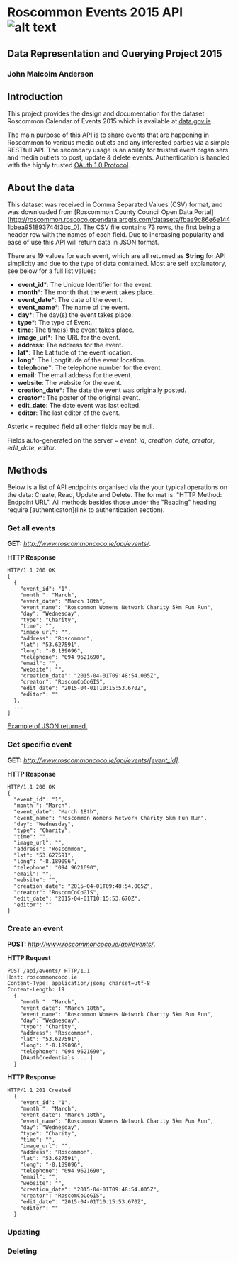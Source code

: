 # Roscommon Events 2015 API ![alt text](http://me.johnmalcolmdesign.com/RosLogo80.png "Logo Title Text 1")
## Data Representation and Querying Project 2015 
### John Malcolm Anderson 

## Introduction 
This project provides the design and documentation for the dataset Roscommon Calendar of Events 2015 which is available at [data.gov.ie](http://roscommon.roscoco.opendata.arcgis.com/datasets/fbae9c86e6e1441bbea951893744f3bc_0). 

The main purpose of this API is to share events that are happening in Roscommon to various media outlets and any interested parties via a simple RESTfull API. The secondary usage is an ability for trusted event organisers and media outlets to post, update & delete events. Authentication is handled with the highly trusted [OAuth 1.0 Protocol](http://tools.ietf.org/html/rfc5849).  

## About the data
This dataset was received in Comma Separated Values (CSV) format, and was downloaded from [Roscommon County Council Open Data Portal] (http://roscommon.roscoco.opendata.arcgis.com/datasets/fbae9c86e6e1441bbea951893744f3bc_0).
The CSV file contains 73 rows, the first being a header row with the names of each field. Due to increasing popularity and ease of use this API will return data in JSON format. 

There are 19 values for each event, which are all returned as **String** for API simplicity and due to the type of data contained. Most are self explanatory, see below for a full list values:
- **event_id***: The Unique Identifier for the event.
- **month***: The month that the event takes place.
- **event_date***: The date of the event.
- **event_name***: The name of the event.
- **day***: The day(s) the event takes place.
- **type***: The type of Event.
- **time**: The time(s) the event takes place. 
- **image_url***: The URL for the event.
- **address**: The address for the event. 
- **lat***: The Latitude of the event location. 
- **long***: The Longtitude of the event location. 
- **telephone***: The telephone number for the event.
- **email**: The email address for the event.
- **website**: The website for the event.
- **creation_date***: The date the event was originally posted.
- **creator***: The poster of the original event.
- **edit_date**: The date event was last edited.
- **editor**: The last editor of the event.

Asterix = required field all other fields may be null.

Fields auto-generated on the server = *event_id*,  *creation_date*, *creator*, *edit_date*, *editor*.

## Methods
Below is a list of API endpoints organised via the your typical operations on the data: Create, Read, Update and Delete. The format is: "HTTP Method: Endpoint URL". All methods besides those under the "Reading" heading require [authenticaton](link to authentication section).

### Get all events
**GET:** *http://www.roscommoncoco.ie/api/events/*.

**HTTP Response**
```http
HTTP/1.1 200 OK
[
  {
    "event_id": "1",
    "month ": "March",
    "event_date": "March 18th",
    "event_name": "Roscommon Womens Network Charity 5km Fun Run",
    "day": "Wednesday",
    "type": "Charity",
    "time": "",
    "image_url": "",
    "address": "Roscommon",
    "lat": "53.627591",
    "long": "-8.189096",
    "telephone": "094 9621690",
    "email": "",
    "website": "",
    "creation_date": "2015-04-01T09:48:54.005Z",
    "creator": "RoscomCoCoGIS",
    "edit_date": "2015-04-01T10:15:53.670Z",
    "editor": ""
  },
  ...
]
```

[Example of JSON returned.](http://me.johnmalcolmdesign.com/roscommon_events_2015.json)


### Get specific event
**GET:** *http://www.roscommoncoco.ie/api/events/[event_id]*.

**HTTP Response**
```http
HTTP/1.1 200 OK
{
  "event_id": "1",
  "month ": "March",
  "event_date": "March 18th",
  "event_name": "Roscommon Womens Network Charity 5km Fun Run",
  "day": "Wednesday",
  "type": "Charity",
  "time": "",
  "image_url": "",
  "address": "Roscommon",
  "lat": "53.627591",
  "long": "-8.189096",
  "telephone": "094 9621690",
  "email": "",
  "website": "",
  "creation_date": "2015-04-01T09:48:54.005Z",
  "creator": "RoscomCoCoGIS",
  "edit_date": "2015-04-01T10:15:53.670Z",
  "editor": ""
}
```

### Create an event
**POST:** *http://www.roscommoncoco.ie/api/events/*.

**HTTP Request**
```http
POST /api/events/ HTTP/1.1
Host: roscommoncoco.ie
Content-Type: application/json; charset=utf-8
Content-Length: 19
  {
    "month ": "March",
    "event_date": "March 18th",
    "event_name": "Roscommon Womens Network Charity 5km Fun Run",
    "day": "Wednesday",
    "type": "Charity",
    "address": "Roscommon",
    "lat": "53.627591",
    "long": "-8.189096",
    "telephone": "094 9621690",
    [OAuthCredentials ... ]
  }

```

**HTTP Response**
```http
HTTP/1.1 201 Created
  {
    "event_id": "1",
    "month ": "March",
    "event_date": "March 18th",
    "event_name": "Roscommon Womens Network Charity 5km Fun Run",
    "day": "Wednesday",
    "type": "Charity",
    "time": "",
    "image_url": "",
    "address": "Roscommon",
    "lat": "53.627591",
    "long": "-8.189096",
    "telephone": "094 9621690",
    "email": "",
    "website": "",
    "creation_date": "2015-04-01T09:48:54.005Z",
    "creator": "RoscomCoCoGIS",
    "edit_date": "2015-04-01T10:15:53.670Z",
    "editor": ""
  }
```

### Updating

### Deleting



